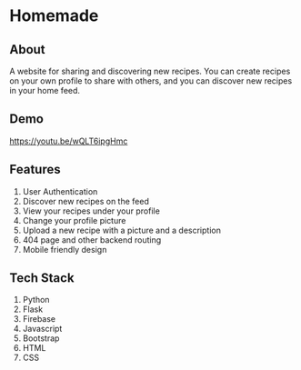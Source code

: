 # Homemade

## About

A website for sharing and discovering new recipes. You can create recipes on your own profile to share with others, and you can discover new recipes in your home feed.

## Demo

<a href="https://youtu.be/wQLT6ipgHmc">https://youtu.be/wQLT6ipgHmc</a>

## Features 

1. User Authentication
2. Discover new recipes on the feed
3. View your recipes under your profile
4. Change your profile picture
5. Upload a new recipe with a picture and a description
6. 404 page and other backend routing
7. Mobile friendly design

## Tech Stack

1. Python
2. Flask
3. Firebase
4. Javascript
5. Bootstrap
6. HTML
7. CSS
